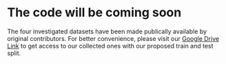 # The code will be coming soon

The four investigated datasets have been made publically available by original contributors. For better convenience, please visit our [Google Drive Link](https://drive.google.com/drive/folders/1nsiRFa2zeREyn3V7d674il-nFNsbsnki?usp=sharing) to get access to our collected ones with our proposed train and test split.
